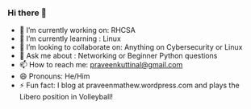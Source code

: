 ### Hi there 👋

- 🔭 I’m currently working on:  RHCSA
- 🌱 I’m currently learning :  Linux
- 👯 I’m looking to collaborate on: Anything on Cybersecurity or Linux
- 💬 Ask me about : Networking or Beginner Python questions
- 📫 How to reach me: praveenkuttinal@gmail.com
- 😄 Pronouns: He/Him
- ⚡ Fun fact: I blog at praveenmathew.wordpress.com and plays the Libero position in Volleyball!
